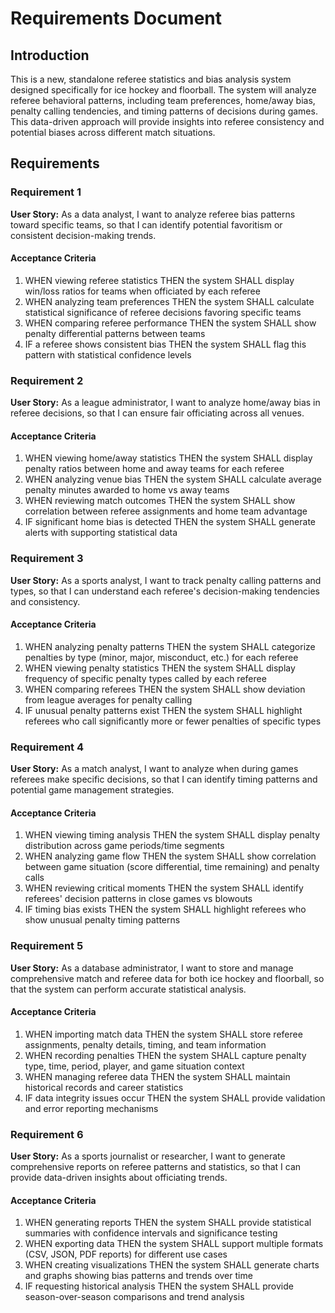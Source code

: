 # Requirements Document

## Introduction

This is a new, standalone referee statistics and bias analysis system designed specifically for ice hockey and floorball. The system will analyze referee behavioral patterns, including team preferences, home/away bias, penalty calling tendencies, and timing patterns of decisions during games. This data-driven approach will provide insights into referee consistency and potential biases across different match situations.

## Requirements

### Requirement 1

**User Story:** As a data analyst, I want to analyze referee bias patterns toward specific teams, so that I can identify potential favoritism or consistent decision-making trends.

#### Acceptance Criteria

1. WHEN viewing referee statistics THEN the system SHALL display win/loss ratios for teams when officiated by each referee
2. WHEN analyzing team preferences THEN the system SHALL calculate statistical significance of referee decisions favoring specific teams
3. WHEN comparing referee performance THEN the system SHALL show penalty differential patterns between teams
4. IF a referee shows consistent bias THEN the system SHALL flag this pattern with statistical confidence levels

### Requirement 2

**User Story:** As a league administrator, I want to analyze home/away bias in referee decisions, so that I can ensure fair officiating across all venues.

#### Acceptance Criteria

1. WHEN viewing home/away statistics THEN the system SHALL display penalty ratios between home and away teams for each referee
2. WHEN analyzing venue bias THEN the system SHALL calculate average penalty minutes awarded to home vs away teams
3. WHEN reviewing match outcomes THEN the system SHALL show correlation between referee assignments and home team advantage
4. IF significant home bias is detected THEN the system SHALL generate alerts with supporting statistical data

### Requirement 3

**User Story:** As a sports analyst, I want to track penalty calling patterns and types, so that I can understand each referee's decision-making tendencies and consistency.

#### Acceptance Criteria

1. WHEN analyzing penalty patterns THEN the system SHALL categorize penalties by type (minor, major, misconduct, etc.) for each referee
2. WHEN viewing penalty statistics THEN the system SHALL display frequency of specific penalty types called by each referee
3. WHEN comparing referees THEN the system SHALL show deviation from league averages for penalty calling
4. IF unusual penalty patterns exist THEN the system SHALL highlight referees who call significantly more or fewer penalties of specific types

### Requirement 4

**User Story:** As a match analyst, I want to analyze when during games referees make specific decisions, so that I can identify timing patterns and potential game management strategies.

#### Acceptance Criteria

1. WHEN viewing timing analysis THEN the system SHALL display penalty distribution across game periods/time segments
2. WHEN analyzing game flow THEN the system SHALL show correlation between game situation (score differential, time remaining) and penalty calls
3. WHEN reviewing critical moments THEN the system SHALL identify referees' decision patterns in close games vs blowouts
4. IF timing bias exists THEN the system SHALL highlight referees who show unusual penalty timing patterns

### Requirement 5

**User Story:** As a database administrator, I want to store and manage comprehensive match and referee data for both ice hockey and floorball, so that the system can perform accurate statistical analysis.

#### Acceptance Criteria

1. WHEN importing match data THEN the system SHALL store referee assignments, penalty details, timing, and team information
2. WHEN recording penalties THEN the system SHALL capture penalty type, time, period, player, and game situation context
3. WHEN managing referee data THEN the system SHALL maintain historical records and career statistics
4. IF data integrity issues occur THEN the system SHALL provide validation and error reporting mechanisms

### Requirement 6

**User Story:** As a sports journalist or researcher, I want to generate comprehensive reports on referee patterns and statistics, so that I can provide data-driven insights about officiating trends.

#### Acceptance Criteria

1. WHEN generating reports THEN the system SHALL provide statistical summaries with confidence intervals and significance testing
2. WHEN exporting data THEN the system SHALL support multiple formats (CSV, JSON, PDF reports) for different use cases
3. WHEN creating visualizations THEN the system SHALL generate charts and graphs showing bias patterns and trends over time
4. IF requesting historical analysis THEN the system SHALL provide season-over-season comparisons and trend analysis